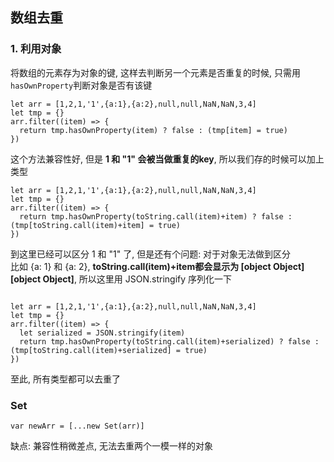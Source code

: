 ## 数组去重
### 1. 利用对象
将数组的元素存为对象的键, 这样去判断另一个元素是否重复的时候, 只需用```hasOwnProperty```判断对象是否有该键
```
let arr = [1,2,1,'1',{a:1},{a:2},null,null,NaN,NaN,3,4]
let tmp = {}
arr.filter((item) => {
  return tmp.hasOwnProperty(item) ? false : (tmp[item] = true)
})
```
这个方法兼容性好, 但是 **1 和 "1" 会被当做重复的key**, 所以我们存的时候可以加上类型
```
let arr = [1,2,1,'1',{a:1},{a:2},null,null,NaN,NaN,3,4]
let tmp = {}
arr.filter((item) => {
  return tmp.hasOwnProperty(toString.call(item)+item) ? false : (tmp[toString.call(item)+item] = true)
})
```
到这里已经可以区分 1 和 "1" 了, 但是还有个问题: 对于对象无法做到区分<br>
比如 {a: 1} 和 {a: 2}, **toString.call(item)+item都会显示为 [object Object][object Object]**, 所以这里用 JSON.stringify 序列化一下<br>
```

let arr = [1,2,1,'1',{a:1},{a:2},null,null,NaN,NaN,3,4]
let tmp = {}
arr.filter((item) => {
  let serialized = JSON.stringify(item)
  return tmp.hasOwnProperty(toString.call(item)+serialized) ? false : (tmp[toString.call(item)+serialized] = true)
})
```
至此, 所有类型都可以去重了
### Set
```
var newArr = [...new Set(arr)]
```
缺点: 兼容性稍微差点, 无法去重两个一模一样的对象
